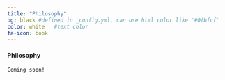 ```yaml
---
title: "Philosophy"
bg: black #defined in _config.yml, can use html color like '#0fbfcf'
color: white   #text color
fa-icon: book
---
```


#### Philosophy
    Coming soon!
